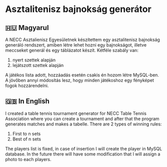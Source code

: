 # Asztalitenisz bajnokság generátor
## 🇭🇺 Magyarul
A NECC Asztalienisz Egyesületnek készítettem egy asztalitenisz bajnokság generáló rendszert, amiben létre lehet hozni egy bajnokságot, illetve meccseket generál és egy táblázatot készít. Kétféle szabály van:
<ol>
  <li>nyert szettek alapján</li>
  <li>lejátszott szettek alapján</li>  
</ol>

A játékos lista adott, hozzáadás esetén csakis én hozom létre MySQL-ben. A jövőben annyi módosítás lesz, hogy minden játékoshoz egy fényképet fogok hozzárendelni.

## 🇬🇧 In English
I created a table tennis tournament generator for NECC Table Tennis Association where you can create a tournament and after that the program generates matches and makes a tabelle. There are 2 types of winning rules:
<ol>
  <li>First to n sets</li>
  <li>Best of n sets</li>
</ol>

The players list is fixed, in case of insertion I will create the player in MySQL database. In the future there will have some modification that I will assign a photo to each players. 
